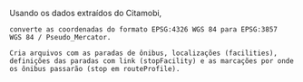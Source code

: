 Usando os dados extraídos do Citamobi,

	converte as coordenadas do formato EPSG:4326 WGS 84 para EPSG:3857
	WGS 84 / Pseudo_Mercator.

	Cria arquivos com as paradas de ônibus, localizações (facilities),
	definições das paradas com link (stopFacility) e as marcações por onde
	os ônibus passarão (stop em routeProfile).
